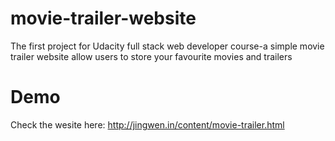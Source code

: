 # movie-trailer-website
The first project for Udacity full stack web developer course-a simple movie trailer website allow users to store your favourite movies and trailers
# Demo
Check the wesite here: http://jingwen.in/content/movie-trailer.html
